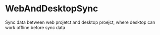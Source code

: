 # WebAndDesktopSync
Sync data between web projetct and desktop proejct, where desktop can work offline before sync data
